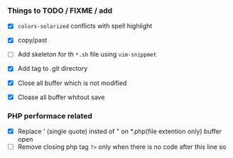 ### Things to TODO / FIXME / add

- [x] `colors-solarized` conflicts with spell highlight
- [x] copy/past
- [ ] Add skeleton for th `*.sh` file using `vim-snippmet`
- [x] Add tag to .git directory
- [x] Close all buffer which is not modified
- [x] Cloase all buffer whitout save




### PHP performace related

- [x] Replace ' (single quote) insted of " on *.php(file extention only) buffer open
- [ ] Remove closing php tag `?>` only when there is no code after this line so
